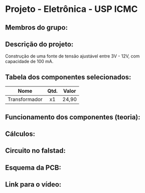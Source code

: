 # Projeto - Eletrônica - USP ICMC

## Membros do grupo:

## Descrição do projeto:

Construção de uma fonte de tensão ajustável entre 3V - 12V, com capacidade de 100 mA.

## Tabela dos componentes selecionados:

|         Nome         |  Qtd.  | Valor |
|    :------------:    | :----: | :---: |
|  Transformador  |  x1  | 24,90 |

## Funcionamento dos componentes (teoria):

## Cálculos:

## Circuito no falstad:

## Esquema da PCB:

## Link para o vídeo:
